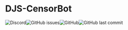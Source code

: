 # DJS-CensorBot
<img alt="Discord" src="https://img.shields.io/discord/713029382461063232?color=%237289DA&style=for-the-badge"><img alt="GitHub issues" src="https://img.shields.io/github/issues/larkify/djs-censorbot?style=for-the-badge"><img alt="GitHub" src="https://img.shields.io/github/license/larkify/djs-censorbot?color=%23D68AFF&style=for-the-badge"><img alt="GitHub last commit" src="https://img.shields.io/github/last-commit/larkify/djs-censorbot?style=for-the-badge">
